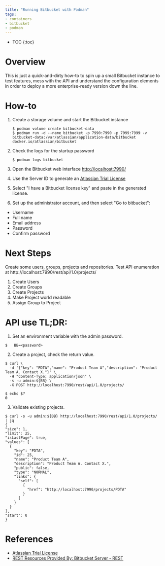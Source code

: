 ```yaml
---
title: "Running Bitbucket with Podman"
tags:
- containers
- bitbucket
- podman
---
```


* TOC
{:toc}

# Overview
This is just a quick-and-dirty how-to to spin up a small Bitbucket instance to test features, mess with the API and understand the configuration elements in order to deploy a more enterprise-ready version down the line.

# How-to

1. Create a storage volume and start the Bitbucket instance

    ```
    $ podman volume create bitbucket-data
    $ podman run -d --name bitbucket -p 7990:7990 -p 7999:7999 -v bitbucket-data:/var/atlassian/application-data/bitbucket docker.io/atlassian/bitbucket
    ```

2. Check the logs for the startup password

    ```
    $ podman logs bitbucket
    ```

3. Open the Bitbucket web interface [http://localhost:7990/](http://localhost:7990/)

4. Use the Server ID to generate an [Atlassian Trial License](https://www.atlassian.com/purchase/my/license-evaluation)

5. Select "I have a Bitbucket license key" and paste in the generated license.

6. Set up the administrator account, and then select "Go to bitbucket":
  - Username
  - Full name
  - Email address
  - Password
  - Confirm password

# Next Steps

Create some users, groups, projects and repositories. Test API enumeration at http://localhost:7990/rest/api/1.0/projects/

1. Create Users
2. Create Groups
3. Create Projects
4. Make Project world readable
4. Assign Group to Project


# API use TL;DR:

1. Set an environment variable with the admin password.

  ```
  $   BB=<password>
  ```

2. Create a project, check the return value.

  ```
  $ curl \
    -d '{"key": "PDTA","name": "Product Team A","description": "Product Team A. Contact X."}' \
    -H "Content-Type: application/json" \
    -s -u admin:${BB} \
    -X POST http://localhost:7990/rest/api/1.0/projects/

  $ echo $?
  0
  ```

3. Validate existing projects.

  ```
  $ curl -s -u admin:${BB} http://localhost:7990/rest/api/1.0/projects/ | jq
  {
  "size": 1,
  "limit": 25,
  "isLastPage": true,
  "values": [
    {
      "key": "PDTA",
      "id": 25,
      "name": "Product Team A",
      "description": "Product Team A. Contact X.",
      "public": false,
      "type": "NORMAL",
      "links": {
        "self": [
          {
            "href": "http://localhost:7990/projects/PDTA"
          }
        ]
      }
    }
  ],
  "start": 0
  }
  ```

# References
- [Atlassian Trial License](https://www.atlassian.com/purchase/my/license-evaluation)
- [REST Resources Provided By: Bitbucket Server - REST](https://docs.atlassian.com/bitbucket-server/rest/5.16.0/bitbucket-rest.html)